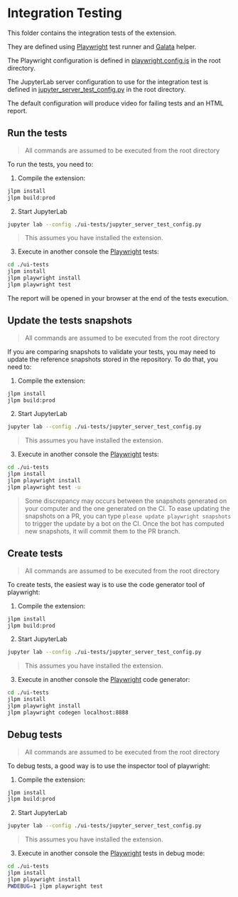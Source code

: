 # Integration Testing

This folder contains the integration tests of the extension.

They are defined using [Playwright](https://playwright.dev/docs/intro/) test runner
and [Galata](https://github.com/jupyterlab/jupyterlab/tree/master/galata) helper.

The Playwright configuration is defined in [playwright.config.js](../playwright.config.js)
in the root directory.

The JupyterLab server configuration to use for the integration test is defined
in [jupyter_server_test_config.py](../jupyter_server_test_config.py) in the root directory.

The default configuration will produce video for failing tests and an HTML report.

## Run the tests

> All commands are assumed to be executed from the root directory

To run the tests, you need to:

1. Compile the extension:

```sh
jlpm install
jlpm build:prod
```

2. Start JupyterLab

```sh
jupyter lab --config ./ui-tests/jupyter_server_test_config.py
```

> This assumes you have installed the extension.

3. Execute in another console the [Playwright](https://playwright.dev/docs/intro) tests:

```sh
cd ./ui-tests
jlpm install
jlpm playwright install
jlpm playwright test
```

The report will be opened in your browser at the end of the tests execution.

## Update the tests snapshots

> All commands are assumed to be executed from the root directory

If you are comparing snapshots to validate your tests, you may need to update
the reference snapshots stored in the repository. To do that, you need to:

1. Compile the extension:

```sh
jlpm install
jlpm build:prod
```

2. Start JupyterLab

```sh
jupyter lab --config ./ui-tests/jupyter_server_test_config.py
```

> This assumes you have installed the extension.

3. Execute in another console the [Playwright](https://playwright.dev/docs/intro) tests:

```sh
cd ./ui-tests
jlpm install
jlpm playwright install
jlpm playwright test -u
```

> Some discrepancy may occurs between the snapshots generated on your computer and
> the one generated on the CI. To ease updating the snapshots on a PR, you can
> type `please update playwright snapshots` to trigger the update by a bot on the CI.
> Once the bot has computed new snapshots, it will commit them to the PR branch.

## Create tests

> All commands are assumed to be executed from the root directory

To create tests, the easiest way is to use the code generator tool of playwright:

1. Compile the extension:

```sh
jlpm install
jlpm build:prod
```

2. Start JupyterLab

```sh
jupyter lab --config ./ui-tests/jupyter_server_test_config.py
```

> This assumes you have installed the extension.

3. Execute in another console the [Playwright](https://playwright.dev/docs/intro) code generator:

```sh
cd ./ui-tests
jlpm install
jlpm playwright install
jlpm playwright codegen localhost:8888
```

## Debug tests

> All commands are assumed to be executed from the root directory

To debug tests, a good way is to use the inspector tool of playwright:

1. Compile the extension:

```sh
jlpm install
jlpm build:prod
```

2. Start JupyterLab

```sh
jupyter lab --config ./ui-tests/jupyter_server_test_config.py
```

> This assumes you have installed the extension.

3. Execute in another console the [Playwright](https://playwright.dev/docs/intro) tests
   in debug mode:

```sh
cd ./ui-tests
jlpm install
jlpm playwright install
PWDEBUG=1 jlpm playwright test
```
